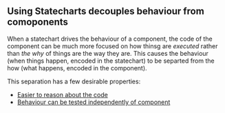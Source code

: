 ## Using Statecharts decouples behaviour from comoponents

When a statechart drives the behaviour of a component, the code of the component can be much more focused on how thinsg are _executed_ rather than _the why_ of things are the way they are.  This causes the behaviour (when things happen, encoded in the statechart) to be separted from the how (what happens, encoded in the component).

This separation has a few desirable properties:

* [Easier to reason about the code](benefit-reason-about-code.html)
* [Behaviour can be tested independently of component](benefit-testable-behaviour.html)

